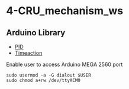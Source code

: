 # 4-CRU_mechanism_ws

## Arduino Library
- [PID](https://playground.arduino.cc/Code/PIDLibrary/)
- [Timeaction](https://playground.arduino.cc/Code/TimedAction/)


Enable user to access Arduino MEGA 2560 port
```
sudo usermod -a -G dialout $USER
sudo chmod a+rw /dev/ttyACM0 
```
